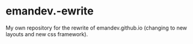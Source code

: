 # emandev.-ewrite
My own repository for the rewrite of emandev.github.io (changing to new layouts and new css framework).
